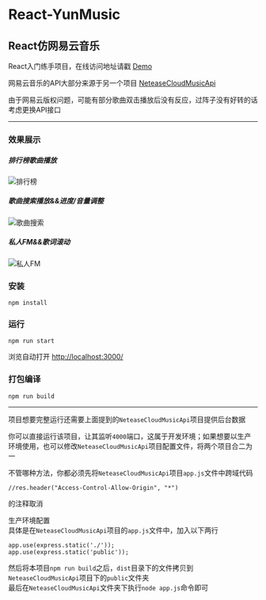 # React-YunMusic  
## React仿网易云音乐

React入门练手项目，在线访问地址请戳 [Demo](http://music.strawtc.cn)
  
  
网易云音乐的API大部分来源于另一个项目 [NeteaseCloudMusicApi](https://github.com/Binaryify/NeteaseCloudMusicApi)
  
由于网易云版权问题，可能有部分歌曲双击播放后没有反应，过阵子没有好转的话考虑更换API接口  

---
### 效果展示  
##### 排行榜歌曲播放
![排行榜](https://static.strawtc.cn/wp-content/uploads/YunMusicRecord1.gif)  

##### 歌曲搜索播放&&进度/音量调整
![歌曲搜索](https://static.strawtc.cn/wp-content/uploads/YunMusicRecord2.gif)  

##### 私人FM&&歌词滚动
![私人FM](https://static.strawtc.cn/wp-content/uploads/YunMusicRecord3.gif)  

### 安装
```
npm install
```
### 运行
```
npm run start
```
浏览自动打开 [http://localhost:3000/](http://localhost:3000/)

### 打包编译
```
npm run build
```  

---  

项目想要完整运行还需要上面提到的`NeteaseCloudMusicApi`项目提供后台数据

你可以直接运行该项目，让其监听`4000`端口，这属于开发环境；如果想要以生产环境使用，也可以修改`NeteaseCloudMusicApi`项目配置文件，将两个项目合二为一

不管哪种方法，你都必须先将`NeteaseCloudMusicApi`项目`app.js`文件中跨域代码  
```
//res.header("Access-Control-Allow-Origin", "*")
```
的注释取消

生产环境配置   
具体是在`NeteaseCloudMusicApi`项目的`app.js`文件中，加入以下两行
```
app.use(express.static('./'));
app.use(express.static('public'));
```
然后将本项目`npm run build`之后，`dist`目录下的文件拷贝到`NeteaseCloudMusicApi`项目下的`public`文件夹   
最后在`NeteaseCloudMusicApi`文件夹下执行`node app.js`命令即可